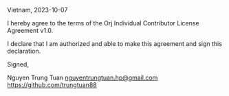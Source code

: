 Vietnam, 2023-10-07

I hereby agree to the terms of the Orj Individual Contributor License
Agreement v1.0.

I declare that I am authorized and able to make this agreement and sign this
declaration.

Signed,

Nguyen Trung Tuan nguyentrungtuan.hp@gmail.com https://github.com/trungtuan88

